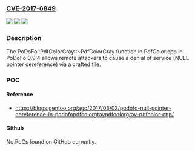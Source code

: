 ### [CVE-2017-6849](https://cve.mitre.org/cgi-bin/cvename.cgi?name=CVE-2017-6849)
![](https://img.shields.io/static/v1?label=Product&message=n%2Fa&color=blue)
![](https://img.shields.io/static/v1?label=Version&message=n%2Fa&color=blue)
![](https://img.shields.io/static/v1?label=Vulnerability&message=n%2Fa&color=brighgreen)

### Description

The PoDoFo::PdfColorGray::~PdfColorGray function in PdfColor.cpp in PoDoFo 0.9.4 allows remote attackers to cause a denial of service (NULL pointer dereference) via a crafted file.

### POC

#### Reference
- https://blogs.gentoo.org/ago/2017/03/02/podofo-null-pointer-dereference-in-podofopdfcolorgraypdfcolorgray-pdfcolor-cpp/

#### Github
No PoCs found on GitHub currently.

